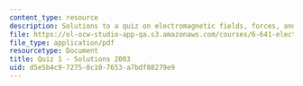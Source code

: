 ```yaml
---
content_type: resource
description: Solutions to a quiz on electromagnetic fields, forces, and motion.
file: https://ol-ocw-studio-app-qa.s3.amazonaws.com/courses/6-641-electromagnetic-fields-forces-and-motion-spring-2005/d5e5b4c972750c107653a7bdf88279e9_quiz1soln_f03.pdf
file_type: application/pdf
resourcetype: Document
title: Quiz 1 - Solutions 2003
uid: d5e5b4c9-7275-0c10-7653-a7bdf88279e9
---
```

